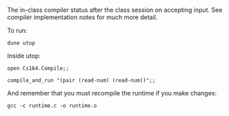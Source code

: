 The in-class compiler status after the class session on accepting input.  See compiler implementation notes for much more detail.

To run:

`dune utop`

Inside utop:

`open Cs164.Compile;;`

`compile_and_run "(pair (read-num) (read-num))";;`

And remember that you must recompile the runtime if you make changes:

`gcc -c runtime.c -o runtime.o`
